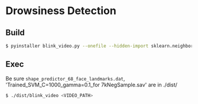 # Drowsiness Detection

## Build

```sh
$ pyinstaller blink_video.py --onefile --hidden-import sklearn.neighbors.typedefs --hidden-import sklearn.neighbors.quad_tree --hidden-import sklearn.tree._utils
```

## Exec

Be sure `shape_predictor_68_face_landmarks.dat`, 'Trained_SVM_C=1000_gamma=0.1_for 7kNegSample.sav' are in ./dist/

```sh
$ ./dist/blink_video <VIDEO_PATH>
```

